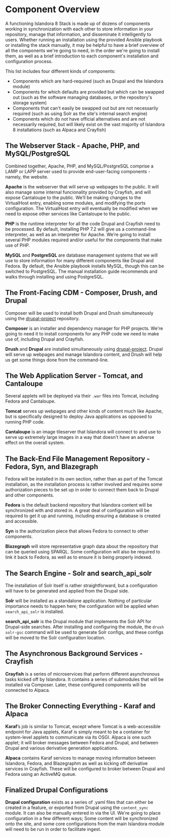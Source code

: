 # Component Overview

A functioning Islandora 8 Stack is made up of dozens of components working in synchronization with each other to store information in your repository, manage that information, and disseminate it intelligently to users. Whether running an installation using the provided Ansible playbook or installing the stack manually, it may be helpful to have a brief overview of all the components we're going to need, in the order we're going to install them, as well as a brief introduction to each component's installation and configuration process.

This list includes four different kinds of components:

- Components which are hard-required (such as Drupal and the Islandora module)
- Components for which defaults are provided but which can be swapped out (such as the software managing databases, or the repository's storage system)
- Components that can't easily be swapped out but are not necessarily required (such as using Solr as the site's internal search engine)
- Components which do not have official alternatives and are not necessarily required, but will likely exist on the vast majority of Islandora 8 installations (such as Alpaca and Crayfish)

## The Webserver Stack - Apache, PHP, and MySQL/PostgreSQL

Combined together, Apache, PHP, and MySQL/PostgreSQL comprise a LAMP or LAPP server used to provide end-user-facing components - namely, the website.

**Apache** is the webserver that will serve up webpages to the public. It will also manage some internal funcionality provided by Crayfish, and will expose Cantaloupe to the public. We’ll be making changes to the VirtualHost entry, enabling some modules, and modifying the ports configuration. The VirtualHost entry will eventually be modified when we need to expose other services like Cantaloupe to the public.

**PHP** is the runtime interpreter for all the code Drupal and Crayfish need to be processed. By default, installing PHP 7.2 will give us a command-line interpreter, as well as an interpreter for Apache. We’re going to install several PHP modules required and/or useful for the components that make use of PHP.

**MySQL** and **PostgreSQL** are database management systems that we will use to store information for many different components like Drupal and Fedora. By default, the Ansible playbook installs MySQL, though this can be switched to PostgreSQL. The manual installation guide recommends and walks through installing and using PostgreSQL.

## The Front-Facing CDM - Composer, Drush, and Drupal

Composer will be used to install both Drupal and Drush simultaneously using the [drupal-project](https://github.com/drupal-composer/drupal-project) repository.

**Composer** is an installer and dependency manager for PHP projects. We're going to need it to install components for any PHP code we need to make use of, including Drupal and Crayfish.

**Drush** and **Drupal** are installed simultaneously using [drupal-project](https://github.com/drupal-composer/drupal-project). Drupal will serve up webpages and manage Islandora content, and Drush will help us get some things done from the command-line.

## The Web Application Server - Tomcat, and Cantaloupe

Several applets will be deployed via their `.war` files into Tomcat, including Fedora and Cantaloupe.

**Tomcat** serves up webpages and other kinds of content much like Apache, but is specifically designed to deploy Java applications as opposed to running PHP code.

**Cantaloupe** is an image tileserver that Islandora will connect to and use to serve up extremely large images in a way that doesn't have an adverse effect on the overall system.

## The Back-End File Management Repository - Fedora, Syn, and Blazegraph

Fedora will be installed in its own section, rather than as part of the Tomcat installation, as the installation process is rather involved and requires some authorization pieces to be set up in order to connect them back to Drupal and other components.

**Fedora** is the default backend repository that Islandora content will be synchronized with and stored in. A great deal of configuration will be required to get it up and running, including ensuring a database is created and accessible.

**Syn** is the authorization piece that allows Fedora to connect to other components.

**Blazegraph** will store representative graph data about the repository that can be queried using SPARQL. Some configuration will also be required to link it back to Fedora, as well as to ensure it is being properly indexed.

## The Search Engine - Solr and search_api_solr

The installation of Solr itself is rather straightforward, but a configuration will have to be generated and applied from the Drupal side.

**Solr** will be installed as a standalone application. Nothing of particular importance needs to happen here; the configuration will be applied when `search_api_solr` is installed.

**search_api_solr** is the Drupal module that implements the Solr API for Drupal-side searches. After installing and configuring the module, the `drush solr-gsc` command will be used to generate Solr configs, and these configs will be moved to the Solr configuration location.

## The Asynchronous Background Services - Crayfish

**Crayfish** is a series of microservices that perform different asynchronous tasks kicked off by Islandora. It contains a series of submodules that will be installed via Composer. Later, these configured components will be connected to Alpaca.

## The Broker Connecting Everything - Karaf and Alpaca

**Karaf**’s job is similar to Tomcat, except where Tomcat is a web-accessible endpoint for Java applets, Karaf is simply meant to be a container for system-level applets to communicate via its OSGI. Alpaca is one such applet; it will broker messages between Fedora and Drupal, and between Drupal and various derivative generation applications.

**Alpaca** contains Karaf services to manage moving information between Islandora, Fedora, and Blazegraphm as well as kicking off derivative services in Crayfish. These will be configured to broker between Drupal and Fedora using an ActiveMQ queue.

## Finalized Drupal Configurations

**Drupal configuration** exists as a series of .yaml files that can either be created in a feature, or exported from Drupal using the `content_sync` module. It can also be manually entered in via the UI. We're going to place configuration in a few different ways; Some content will be synchronized onto the site, and some core configurations from the main Islandora module will need to be run in order to facilitate ingest.
